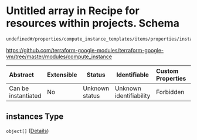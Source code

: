 # Untitled array in Recipe for resources within projects. Schema

```txt
undefined#/properties/compute_instance_templates/items/properties/instances
```

<https://github.com/terraform-google-modules/terraform-google-vm/tree/master/modules/compute_instance>


| Abstract            | Extensible | Status         | Identifiable            | Custom Properties | Additional Properties | Access Restrictions | Defined In                                                              |
| :------------------ | ---------- | -------------- | ----------------------- | :---------------- | --------------------- | ------------------- | ----------------------------------------------------------------------- |
| Can be instantiated | No         | Unknown status | Unknown identifiability | Forbidden         | Allowed               | none                | [resources.schema.json\*](resources.schema.json "open original schema") |

## instances Type

`object[]` ([Details](resources-properties-compute_instance_templates-items-properties-instances-items.md))

